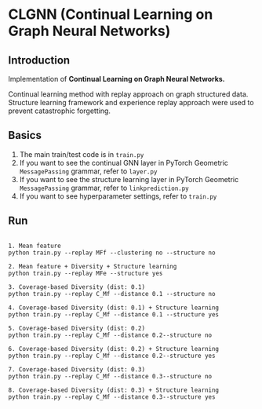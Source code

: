# CLGNN (Continual Learning on Graph Neural Networks)

## Introduction
Implementation of **Continual Learning on Graph Neural Networks.**  

Continual learning method with replay approach on graph structured data. Structure learning framework and experience replay approach were used to prevent catastrophic forgetting.  


## Basics
1. The main train/test code is in `train.py`
2. If you want to see the continual GNN layer in PyTorch Geometric `MessagePassing` grammar, refer to `layer.py`
3. If you want to see the structure learning layer in PyTorch Geometric `MessagePassing` grammar, refer to `linkprediction.py`
4. If you want to see hyperparameter settings, refer to `train.py`

## Run
<pre>
<code>
1. Mean feature
python train.py --replay MFf --clustering no --structure no

2. Mean feature + Diversity + Structure learning
python train.py --replay MFe --structure yes

3. Coverage-based Diversity (dist: 0.1)
python train.py --replay C_Mf --distance 0.1 --structure no

4. Coverage-based Diversity (dist: 0.1) + Structure learning
python train.py --replay C_Mf --distance 0.1 --structure yes

5. Coverage-based Diversity (dist: 0.2)
python train.py --replay C_Mf --distance 0.2--structure no

6. Coverage-based Diversity (dist: 0.2) + Structure learning
python train.py --replay C_Mf --distance 0.2--structure yes

7. Coverage-based Diversity (dist: 0.3)
python train.py --replay C_Mf --distance 0.3--structure no

8. Coverage-based Diversity (dist: 0.3) + Structure learning
python train.py --replay C_Mf --distance 0.3--structure yes
</code>
</pre>
